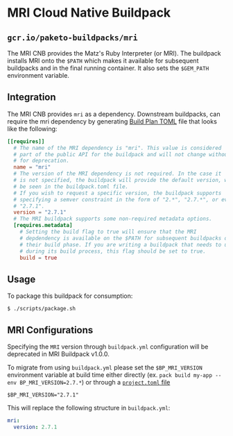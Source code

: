 # MRI Cloud Native Buildpack

## `gcr.io/paketo-buildpacks/mri`

The MRI CNB provides the Matz's Ruby Interpreter (or MRI).
The buildpack installs MRI onto the `$PATH` which makes it available
for subsequent buildpacks and in the final running container. It also sets
the `$GEM_PATH` environment variable.

## Integration

The MRI CNB provides `mri` as a dependency. Downstream buildpacks,
can require the mri dependency by generating
[Build Plan TOML](https://github.com/buildpacks/spec/blob/master/buildpack.md#build-plan-toml)
file that looks like the following:

```toml
[[requires]]
  # The name of the MRI dependency is "mri". This value is considered
  # part of the public API for the buildpack and will not change without a plan
  # for deprecation.
  name = "mri"
  # The version of the MRI dependency is not required. In the case it
  # is not specified, the buildpack will provide the default version, which can
  # be seen in the buildpack.toml file.
  # If you wish to request a specific version, the buildpack supports
  # specifying a semver constraint in the form of "2.*", "2.7.*", or even
  # "2.7.1".
  version = "2.7.1"
  # The MRI buildpack supports some non-required metadata options.
  [requires.metadata]
    # Setting the build flag to true will ensure that the MRI
    # depdendency is available on the $PATH for subsequent buildpacks during
    # their build phase. If you are writing a buildpack that needs to use MRI
    # during its build process, this flag should be set to true.
    build = true
```

## Usage

To package this buildpack for consumption:
```
$ ./scripts/package.sh
```

## MRI Configurations

Specifying the `MRI` version through `buildpack.yml` configuration will be
deprecated in MRI Buildpack v1.0.0.

To migrate from using `buildpack.yml` please set the `$BP_MRI_VERSION`
environment variable at build time either directly (ex. `pack build my-app
--env BP_MRI_VERSION=2.7.*`) or through a [`project.toml`
file](https://github.com/buildpacks/spec/blob/main/extensions/project-descriptor.md)

```shell
$BP_MRI_VERSION="2.7.1"
```
This will replace the following structure in `buildpack.yml`:
```yaml
mri:
  version: 2.7.1
```
